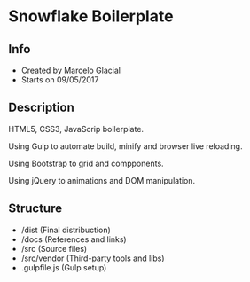 # Snowflake Boilerplate

## Info 

* Created by Marcelo Glacial
* Starts on 09/05/2017

## Description

HTML5, CSS3, JavaScrip boilerplate.

Using Gulp to automate build, minify and browser live reloading.

Using Bootstrap to grid and compponents.

Using jQuery to animations and DOM manipulation.


## Structure

* /dist (Final distribuction)
* /docs (References and links)
* /src (Source files)
* /src/vendor (Third-party tools and libs)
* .gulpfile.js (Gulp setup)
